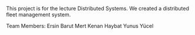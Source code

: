 This project is for the lecture Distributed Systems. We created a distributed fleet management system.

Team Members:
Ersin Barut
Mert Kenan Haybat
Yunus Yücel
